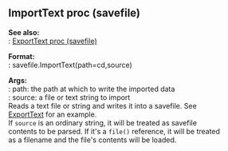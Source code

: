 ## ImportText proc (savefile)    
**See also:**    
:   [ExportText proc (savefile)](/savefile/proc/ExportText)    
<!-- -->    
**Format:**    
:   savefile.ImportText(path=cd,source)    
<!-- -->    
**Args:**    
:   path: the path at which to write the imported data    
:   source: a file or text string to import    
Reads a text file or string and writes it into a savefile. See    
[ExportText](/savefile/proc/ExportText) for an example.    
If `source` is an ordinary string, it will be treated as savefile    
contents to be parsed. If it\'s a `file()` reference, it will be treated    
as a filename and the file\'s contents will be loaded.  